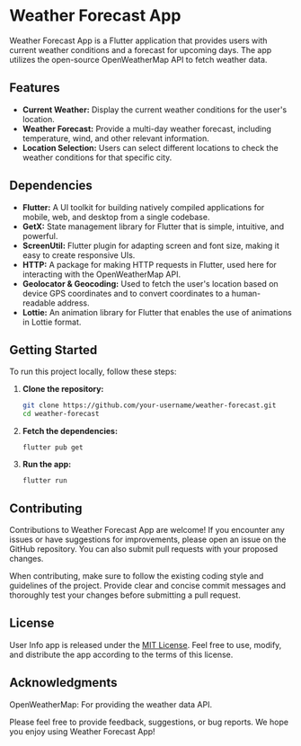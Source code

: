 # Weather Forecast App

Weather Forecast App is a Flutter application that provides users with current weather conditions and a forecast for upcoming days. The app utilizes the open-source OpenWeatherMap API to fetch weather data.

## Features

- **Current Weather:** Display the current weather conditions for the user's location.
- **Weather Forecast:** Provide a multi-day weather forecast, including temperature, wind, and other relevant information.
- **Location Selection:** Users can select different locations to check the weather conditions for that specific city.

## Dependencies

- **Flutter:** A UI toolkit for building natively compiled applications for mobile, web, and desktop from a single codebase.
- **GetX:** State management library for Flutter that is simple, intuitive, and powerful.
- **ScreenUtil:** Flutter plugin for adapting screen and font size, making it easy to create responsive UIs.
- **HTTP:** A package for making HTTP requests in Flutter, used here for interacting with the OpenWeatherMap API.
- **Geolocator & Geocoding:** Used to fetch the user's location based on device GPS coordinates and to convert coordinates to a human-readable address.
- **Lottie:** An animation library for Flutter that enables the use of animations in Lottie format.


## Getting Started

To run this project locally, follow these steps:

1. **Clone the repository:**
   ```bash
   git clone https://github.com/your-username/weather-forecast.git
   cd weather-forecast

2. **Fetch the dependencies:**
   ```
   flutter pub get
   ```
   
3. **Run the app:**
    
   ```
   flutter run
   ```

## Contributing

Contributions to Weather Forecast App are welcome! If you encounter any issues or have suggestions for improvements, please open an issue on the GitHub repository. You can also submit pull requests with your proposed changes.

When contributing, make sure to follow the existing coding style and guidelines of the project. Provide clear and concise commit messages and thoroughly test your changes before submitting a pull request.

## License

User Info app is released under the [MIT License](https://opensource.org/licenses/MIT). Feel free to use, modify, and distribute the app according to the terms of this license.

## Acknowledgments
OpenWeatherMap: For providing the weather data API.

Please feel free to provide feedback, suggestions, or bug reports. We hope you enjoy using Weather Forecast App!
